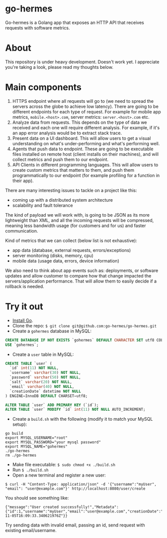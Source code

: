# go-hermes
Go-hermes is a Golang app that exposes an HTTP API that receives requests with software metrics.

# About
This repository is under heavy development. Doesn't work yet. I appreciate you're taking a look, please read my thoughts below.

# Main components
1. HTTPS endpoint where all requests will go to (we need to spread the servers across the globe to achieve low latency). There are going to be different endpoints for each type of request. For example for mobile app metrics, `mobile.<host>.com`, server metrics: `server.<host>.com` etc.
2. Analyze data from requests. This depends on the type of data we received and each one will require different analysis. For example, if it's an app error analysis would be to extract stack trace.
3. Present data on a UI dashboard. This will allow users to get a visual understanding on what's under-performing and what's performing well.
4. Agents that push data to endpoint. These are going to be executable files installed on remote host (client installs on their machines), and will collect metrics and push them to our endpoint.
5. API Clients in different programming languages. This will allow users to create custom metrics that matters to them, and push them programmatically to our endpoint (for example profiling for a function in their app).

There are many interesting issues to tackle on a project like this:
- coming up with a distributed system architecture
- scalability and fault tolerance

The kind of payload we will work with, is going to be JSON as its more lightweight than XML, and all the incoming requests will be compressed, meaning less bandwidth usage (for customers and for us) and faster communication.

Kind of metrics that we can collect (below list is not exhaustive):
- app data (database, external requests, errors/exceptions)
- server monitoring (disks, memory, cpu)
- mobile data (usage data, errors, device information)

We also need to think about app events such as: deployments, or software updates and allow customer to compare how that change impacted the servers/application performance. That will allow them to easily decide if a rollback is needed.

# Try it out
* [Install Go](https://golang.org/dl/).
* Clone the repo: ```$ git clone git@github.com:go-hermes/go-hermes.git```
* Create a `gohermes` database in MySQL:
```sql
CREATE DATABASE IF NOT EXISTS `gohermes` DEFAULT CHARACTER SET utf8 COLLATE utf8_general_ci;
USE `gohermes`;
```
* Create a `user` table in MySQL:
```sql
CREATE TABLE `user` (
  `id` int(11) NOT NULL,
  `username` varchar(30) NOT NULL,
  `password` varchar(50) NOT NULL,
  `salt` varchar(20) NOT NULL,
  `email` varchar(40) NOT NULL,
  `creationDate` datetime NOT NULL
) ENGINE=InnoDB DEFAULT CHARSET=utf8;

ALTER TABLE `user` ADD PRIMARY KEY (`id`);
ALTER TABLE `user` MODIFY `id` int(11) NOT NULL AUTO_INCREMENT;
```
* Create a `build.sh` with the following (modify it to match your MySQL setup):
```
go build
export MYSQL_USERNAME="root"
export MYSQL_PASSWORD="your mysql password"
export MYSQL_NAME="gohermes"
./go-hermes
rm ./go-hermes
```
* Make file executable: `$ sudo chmod +x ./build.sh`
* Run `$ ./build.sh`
* Open a new terminal and register a new user:
```
$ curl -H "Content-Type: application/json" -d '{"username":"myUser", "email": "user@example.com"}' http://localhost:8080/user/create
```

You should see something like:
```
{"message":"User created successfully!","Metadata":{"id":1,"username":"myUser","email":"user@example.com","creationDate":"2016-11-05T16:09:33.340621976Z"}}
```

Try sending data with invalid email, passing an id, send request with existing email/username.
